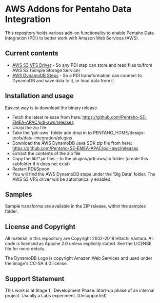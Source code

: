 # AWS Addons for Pentaho Data Integration

This repository holds various add-on functionality to enable Pentaho Data Integration (PDI) to better
work with Amazon Web Services (AWS).

## Current contents

- [AWS S3 VFS Driver](documentation/aws-s3-vfs-driver.md) - So any PDI step can store and read files to/from AWS S3 (Simple Storage Service)
- [AWS DynamoDB Steps](documentation/aws-dynamodb-steps.md) - So a PDI transformation can connect to DynamoDB and save data to it, or load data from it

## Installation and usage

Easiest way is to download the binary release.

- Fetch the latest release from here: https://github.com/Pentaho-SE-EMEA-APAC/pdi-aws/releases 
- Unzip the zip file
- Take the 'pdi-aws' folder and drop in to PENTAHO_HOME/design-tools/data-integration/plugins
- Download the AWS DynamoDB Java SDK zip file from here: https://github.com/Pentaho-SE-EMEA-APAC/pdi-aws/releases
- Extract the contents of the zip file
- Copy the lib/*.jar files - to the plugins/pdi-aws/lib folder (create this subfolder if it does not exist)
- Restart PDI/Spoon
- You will find the AWS DynamoDB steps under the 'Big Data' folder. The AWS S3 VFS driver will be automatically enabled.

## Samples

Sample transforms are available in the ZIP release, within the samples folder.

## License and Copyright

All material in this repository are Copyright 2002-2018 Hitachi Vantara. All code is licensed as Apache 2.0 unless explicitly stated. See the LICENSE file for more details.

The DynamoDB Logo is copyright Amazon Web Services and used under the image's CC-SA 4.0 license.

## Support Statement

This work is at Stage 1 : Development Phase: Start-up phase of an internal project. Usually a Labs experiment. (Unsupported)
